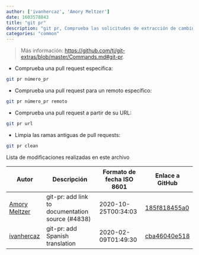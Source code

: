 ```yaml
---
author: ['ivanhercaz', 'Amory Meltzer']
date: 1603578843
title: "git pr"
description: "git pr, Comprueba las solicitudes de extracción de cambios (*pull requests*) de GitHub localmente."
categories: "common"
---
```

> Más información: <https://github.com/tj/git-extras/blob/master/Commands.md#git-pr>.

- Comprueba una pull request específica:

```bash
git pr número_pr
```

- Comprueba una pull request para un remoto específico:

```bash
git pr número_pr remoto
```

- Comprueba una pull request a partir de su URL:

```bash
git pr url
```

- Limpia las ramas antiguas de pull requests:

```bash
git pr clean
```
Lista de modificaciones realizadas en este archivo


Autor | Descripción | Formato de fecha ISO 8601 | Enlace a GitHub
------|-----|-----|-----
[Amory Meltzer](mailto:Amorymeltzer@gmail.com) | git-pr: add link to documentation source (#4838) | 2020-10-25T00:34:03 | [185f818455a0](https://github.com/tldr-pages/tldr/commit/185f818455a0698fc80e3643f03c073faf80ea9d)
[ivanhercaz](mailto:ivan@ivanhercaz.com) | git-pr: add Spanish translation | 2020-02-09T01:49:30 | [cba46040e518](https://github.com/tldr-pages/tldr/commit/cba46040e518aa4379a8facb1f6596eaed69abad)

